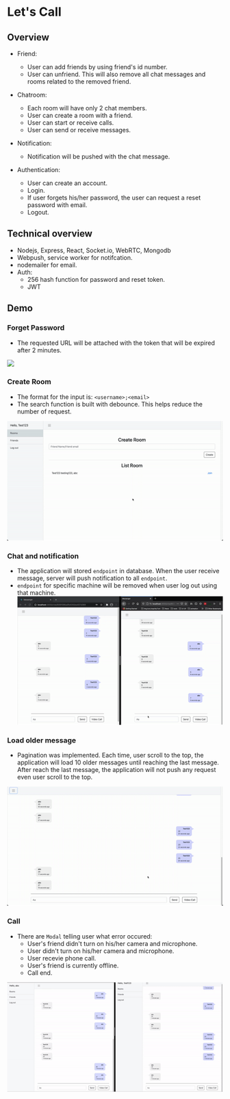 # Let's Call

## Overview

- Friend:

  - User can add friends by using friend's id number.
  - User can unfriend. This will also remove all chat messages and rooms related to the removed friend.

- Chatroom:

  - Each room will have only 2 chat members.
  - User can create a room with a friend.
  - User can start or receive calls.
  - User can send or receive messages.

- Notification:

  - Notification will be pushed with the chat message.

- Authentication:
  - User can create an account.
  - Login.
  - If user forgets his/her password, the user can request a reset password with email.
  - Logout.

## Technical overview

- Nodejs, Express, React, Socket.io, WebRTC, Mongodb
- Webpush, service worker for notifcation.
- nodemailer for email.
- Auth:
  - 256 hash function for password and reset token.
  - JWT

## Demo

### Forget Password

- The requested URL will be attached with the token that will be expired after 2 minutes.

![](demo/forget-pass.gif)

### Create Room

- The format for the input is: `<username>;<email>`
- The search function is built with debounce. This helps reduce the number of request.

![](demo/create-room.gif)

### Chat and notification

- The application will stored `endpoint` in database. When the user receive message, server will push notification to all `endpoint`.
- `endpoint` for specific machine will be removed when user log out using that machine.
  ![](demo/chat-noti.gif)

### Load older message

- Pagination was implemented. Each time, user scroll to the top, the application will load 10 older messages until reaching the last message. After reach the last message, the application will not push any request even user scroll to the top.

![](demo/load-on-scroll.gif)

### Call

- There are `Modal` telling user what error occured:
  - User's friend didn't turn on his/her camera and microphone.
  - User didn't turn on his/her camera and microphone.
  - User recevie phone call.
  - User's friend is currently offline.
  - Call end.

![](demo/call.gif)
